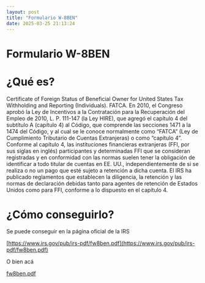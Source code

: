 ```yaml
---
layout: post
title: "Formulario W-8BEN"
date: 2025-03-25 21:13:24
---
```


# Formulario W-8BEN

# ¿Qué es?

Certificate of Foreign Status of Beneficial Owner for United States Tax Withholding and Reporting (Individuals). FATCA. En 2010, el Congreso aprobó la Ley de Incentivos a la Contratación para la Recuperación del Empleo de 2010, L. P. 111-147 (la Ley HIRE), que agregó el capítulo 4 del subtítulo A (capítulo 4) al Código, que comprende las secciones 1471 a la 1474 del Código, y al cual se le conoce normalmente como “FATCA” (Ley de Cumplimiento Tributario de Cuentas Extranjeras) o como “capítulo 4”. Conforme al capítulo 4, las instituciones financieras extranjeras (FFI, por sus siglas en inglés) participantes y determinadas FFI que se consideran registradas y en conformidad con las normas suelen tener la obligación de identificar a todo titular de cuentas en EE. UU., independientemente de si se realiza o no un pago que esté sujeto a retención a dicha cuenta. El IRS ha publicado reglamentos que establecen la diligencia, la retención y las normas de declaración debidas tanto para agentes de retención de Estados Unidos como para FFI, conforme a lo dispuesto en el capítulo 4.

# ¿Cómo conseguirlo?

Se puede conseguir en la página oficial de la IRS

[https://www.irs.gov/pub/irs-pdf/fw8ben.pdf](https://www.irs.gov/pub/irs-pdf/fw8ben.pdf)

O bien acá

[fw8ben.pdf](Formulario%20W-8BEN%20d6415e5281474326be57abe841c5cdd1/fw8ben.pdf)